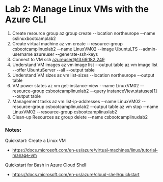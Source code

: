# Lab 2: Manage Linux VMs with the Azure CLI

1. Create resource group
az group create --location northeurope --name cslinuxbootcamplab2
2. Create virtual machine
az vm create --resource-group csbootcamplinuxlab2 --name LinuxVM02 --image UbuntuLTS --admin-username azureuser --generate-ssh-keys
3. Connect to VM
ssh azureuser@13.69.182.249
4. Understand VM images
az vm image list --output table
az vm image list --offer UbuntuServer --all --output table
5. Understand VM sizes
az vm list-sizes --location northeurope --output table
6. VM power states
az vm get-instance-view --name LinuxVM02 --resource-group csbootcamplinuxlab2 --query instanceView.statuses[1] --output table
7. Management tasks
az vm list-ip-addresses --name LinuxVM02 --resource-group csbootcamplinuxlab2 --output table
az vm stop --name LinuxVM02 --resource-group csbootcamplinuxlab2
8. Clean-up Resources
az group delete --name csbootcamplinuxlab2

### Notes:

Quickstart: Create a Linux VM
* https://docs.microsoft.com/en-us/azure/virtual-machines/linux/tutorial-manage-vm

Quickstart for Bash in Azure Cloud Shell
* https://docs.microsoft.com/en-us/azure/cloud-shell/quickstart